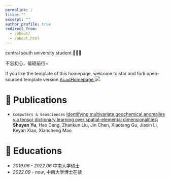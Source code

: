 ```yaml
---
permalink: /
title: ""
excerpt: ""
author_profile: true
redirect_from: 
  - /about/
  - /about.html
---
```


<span class='anchor' id='about-me'></span>
central south university student.🎉🎉🎉


不忘初心，砥砺前行~


If you like the template of this homepage, welcome to star and fork open-sourced template version [AcadHomepage ![](https://img.shields.io/github/stars/RayeRen/acad-homepage.github.io?style=social)](https://github.com/RayeRen/acad-homepage.github.io).




# 📝 Publications 

- ``Computers & Geosciences``  [Identifying multivariate geochemical anomalies via tensor dictionary learning over spatial-elemental dimensionalities](https://www.sciencedirect.com/science/article/pii/S009830042200108X)\\
**Shuyan Yu**, Hao Deng, Zhankun Liu, Jin Chen, Xiaotang Gu, Jiaxin Li, Keyan Xiao, Xiancheng Mao

# 📖 Educations
- *2019.06 - 2022.06*  中南大学硕士 
- *2022.09 - now*,  中南大学博士在读 

